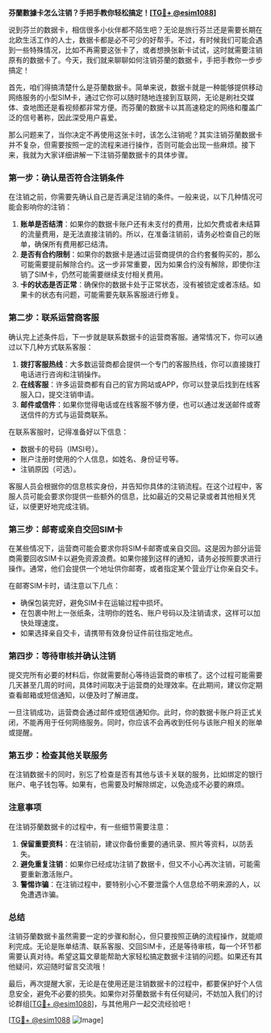 **芬蘭數據卡怎么注销？手把手教你轻松搞定！[[TG💪+ @esim1088](https://t.me/s/esim1088)]**

说到芬兰的数据卡，相信很多小伙伴都不陌生吧？无论是旅行芬兰还是需要长期在北欧生活工作的人士，数据卡都是必不可少的好帮手。不过，有时候我们可能会遇到一些特殊情况，比如不再需要这张卡了，或者想换张新卡试试，这时就需要注销原有的数据卡了。今天，我们就来聊聊如何注销芬蘭的数据卡，手把手教你一步步搞定！

首先，咱们得搞清楚什么是芬蘭数据卡。简单来说，数据卡就是一种能够提供移动网络服务的小型SIM卡，通过它你可以随时随地连接到互联网，无论是刷社交媒体、查地图还是看视频都非常方便。而芬蘭的数据卡以其高速稳定的网络和覆盖广泛的信号著称，因此深受用户喜爱。

那么问题来了，当你决定不再使用这张卡时，该怎么注销呢？其实注销芬蘭数据卡并不复杂，但需要按照一定的流程来进行操作，否则可能会出现一些麻烦。接下来，我就为大家详细讲解一下注销芬蘭数据卡的具体步骤。

### **第一步：确认是否符合注销条件**
在注销之前，你需要先确认自己是否满足注销的条件。一般来说，以下几种情况可能会影响你的注销：
1. **账单是否结清**：如果你的数据卡账户还有未支付的费用，比如欠费或者未结算的流量费用，是无法直接注销的。所以，在准备注销前，请务必检查自己的账单，确保所有费用都已结清。
2. **是否有合约限制**：如果你的数据卡是通过运营商提供的合约套餐购买的，那么可能需要提前解除合约。这一步非常重要，因为如果合约没有解除，即使你注销了SIM卡，仍然可能需要继续支付相关费用。
3. **卡的状态是否正常**：确保你的数据卡处于正常状态，没有被锁定或者冻结。如果卡的状态有问题，可能需要先联系客服进行修复。

### **第二步：联系运营商客服**
确认完上述条件后，下一步就是联系数据卡的运营商客服。通常情况下，你可以通过以下几种方式联系客服：
1. **拨打客服热线**：大多数运营商都会提供一个专门的客服热线，你可以直接拨打电话进行咨询和注销操作。
2. **在线客服**：许多运营商都有自己的官方网站或APP，你可以登录后找到在线客服入口，提交注销申请。
3. **邮件或信件**：如果你觉得电话或在线客服不够方便，也可以通过发送邮件或寄送信件的方式与运营商联系。

在联系客服时，记得准备好以下信息：
- 数据卡的号码（IMSI号）。
- 账户注册时使用的个人信息，如姓名、身份证号等。
- 注销原因（可选）。

客服人员会根据你的信息核实身份，并告知你具体的注销流程。在这个过程中，客服人员可能会要求你提供一些额外的信息，比如最近的交易记录或者其他相关凭证，以便更好地完成注销。

### **第三步：邮寄或亲自交回SIM卡**
在某些情况下，运营商可能会要求你将SIM卡邮寄或亲自交回。这是因为部分运营商需要回收SIM卡以避免资源浪费。如果你接到这样的通知，请务必按照要求进行操作。通常，他们会提供一个地址供你邮寄，或者指定某个营业厅让你亲自交卡。

在邮寄SIM卡时，请注意以下几点：
- 确保包装完好，避免SIM卡在运输过程中损坏。
- 在包裹中附上一张纸条，注明你的姓名、账户号码以及注销请求，这样可以加快处理速度。
- 如果选择亲自交卡，请携带有效身份证件前往指定地点。

### **第四步：等待审核并确认注销**
提交完所有必要的材料后，你就需要耐心等待运营商的审核了。这个过程可能需要几天甚至几周的时间，具体时间取决于运营商的处理效率。在此期间，建议你定期查看邮箱或短信通知，以便及时了解进度。

一旦注销成功，运营商会通过邮件或短信通知你。此时，你的数据卡账户将正式关闭，不能再用于任何网络服务。同时，你应该不会再收到任何与该账户相关的账单或提醒。

### **第五步：检查其他关联服务**
在注销数据卡的同时，别忘了检查是否有其他与该卡关联的服务，比如绑定的银行账户、电子钱包等。如果有，也需要及时解除绑定，以免造成不必要的麻烦。

### **注意事项**
在注销芬蘭数据卡的过程中，有一些细节需要注意：
1. **保留重要资料**：在注销前，建议你备份重要的通讯录、照片等资料，以防丢失。
2. **避免重复注销**：如果你已经成功注销了数据卡，但又不小心再次注销，可能需要重新激活账户。
3. **警惕诈骗**：在注销过程中，要特别小心不要泄露个人信息给不明来源的人，以免遭遇诈骗。

### **总结**
注销芬蘭数据卡虽然需要一定的步骤和耐心，但只要按照正确的流程操作，就能顺利完成。无论是账单结清、联系客服、交回SIM卡，还是等待审核，每一个环节都需要认真对待。希望这篇文章能帮助大家轻松搞定数据卡注销的问题。如果还有其他疑问，欢迎随时留言交流哦！

最后，再次提醒大家，无论是在使用还是注销数据卡的过程中，都要保护好个人信息安全，避免不必要的损失。如果你对芬蘭数据卡有任何疑问，不妨加入我们的讨论群组[[TG💪+ @esim1088](https://t.me/s/esim1088)]，与其他用户一起交流经验吧！

[[TG💪+ @esim1088](https://t.me/s/esim1088) ![Image](https://i.postimg.cc/4NQfJmqS/Snipaste-2025-05-13-00-14-12.png)]
